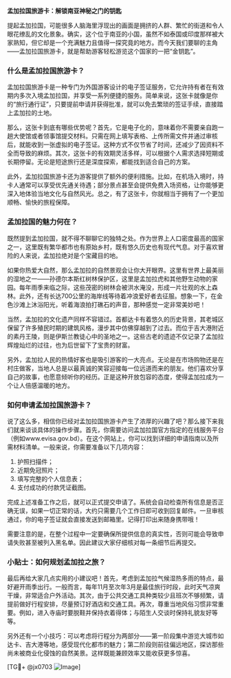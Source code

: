 **孟加拉国旅游卡：解锁南亚神秘之门的钥匙**

提起孟加拉国，可能很多人脑海里浮现出的画面是拥挤的人群、繁忙的街道和令人眼花缭乱的文化景象。确实，这个位于南亚的小国，虽然不如泰国或印度那样被大家熟知，但它却是一个充满魅力且值得一探究竟的地方。而今天我们要聊的主角——孟加拉国旅游卡，就是帮助游客轻松游览这个国家的一把“金钥匙”。

### 什么是孟加拉国旅游卡？

孟加拉国旅游卡是一种专门为外国游客设计的电子签证服务，它允许持有者在有效期内多次入境孟加拉国，并享受一系列便捷的服务。简单来说，这张卡就像是你的“旅行通行证”，只要提前申请并获得批准，就可以免去繁琐的签证手续，直接踏上孟加拉的土地。

那么，这张卡到底有哪些优势呢？首先，它是电子化的，意味着你不需要亲自跑一趟大使馆或者领事馆提交材料。只需在网上填写表格、上传所需文件并通过审核后，就能收到一张虚拟的电子签证。这种方式不仅节省了时间，还减少了因资料不全而导致的麻烦。其次，这张卡的有效期灵活多样，可以根据个人需求选择短期或长期停留。无论是短途旅行还是深度探索，都能找到适合自己的方案。

此外，孟加拉国旅游卡还为游客提供了额外的便利措施。比如，在机场入境时，持卡人通常可以享受优先通关待遇；部分景点甚至会提供免费入场资格，让你能够更深入地体验当地文化与自然风光。总之，有了这张卡，你就相当于拥有了一个更加顺畅、愉快的旅程保障。

### 孟加拉国的魅力何在？

既然提到孟加拉国，就不得不聊聊它的独特之处。作为世界上人口密度最高的国家之一，这里既有繁华都市也有原始乡村，既有悠久历史也有现代气息。对于喜欢冒险的人来说，孟加拉绝对是个宝藏目的地。

如果你热爱大自然，那么孟加拉的自然景观会让你大开眼界。这里有世界上最美丽的湿地之一——孙德尔本斯红树林保护区，这里是孟加拉虎和其他野生动物的家园。每年雨季来临之际，这些茂密的树林会被洪水淹没，形成一片壮观的水上森林。此外，还有长达700公里的海岸线等待着冲浪爱好者去征服。想象一下，在金色沙滩上沐浴阳光，听着海浪拍打礁石的声音，那种感觉一定非常美妙吧！

当然，孟加拉的文化遗产同样不容错过。首都达卡有着悠久的历史背景，其老城区保留了许多殖民时期的建筑风格，漫步其中仿佛穿越到了过去。而位于吉大港附近的素丹王陵，则是伊斯兰教徒心中的圣地之一。这些古老的遗迹不仅记录了孟加拉辉煌灿烂的过往，也为后世留下了宝贵的财富。

另外，孟加拉人民的热情好客也是吸引游客的一大亮点。无论是在市场购物还是在村庄做客，当地人总是以最真诚的笑容迎接每一位远道而来的朋友。他们喜欢分享自己的故事，也愿意倾听你的经历。正是这种开放包容的态度，使得孟加拉成为一个让人倍感温暖的地方。

### 如何申请孟加拉国旅游卡？

说了这么多，相信你已经对孟加拉国旅游卡产生了浓厚的兴趣了吧？那么接下来我们就来谈谈具体的操作步骤。首先，你需要访问孟加拉国官方指定的在线服务平台（例如www.evisa.gov.bd）。在这个网站上，你可以找到详细的申请指南以及所需材料清单。一般来说，你需要准备以下几项内容：

1. 护照扫描件；
2. 近期免冠照片；
3. 填写完整的个人信息表；
4. 支付成功的付款凭证截图。

完成上述准备工作之后，就可以正式提交申请了。系统会自动检查所有信息是否正确无误，如果一切正常的话，大约只需要几个工作日即可收到回复邮件。一旦审核通过，你的电子签证就会直接发送到邮箱里。记得打印出来随身携带哦！

需要注意的是，在整个过程中一定要确保所提供信息的真实性，否则可能会导致申请失败甚至被列入黑名单。因此建议大家仔细核对每一条细节后再提交。

### 小贴士：如何规划孟加拉之旅？

最后再给大家几点实用的小建议吧！首先，考虑到孟加拉气候湿热多雨的特点，最好避开雨季出行。一般而言，每年11月至次年3月是最佳旅行时段，此时天气凉爽干燥，非常适合户外活动。其次，由于公共交通工具种类较少且班次不够频繁，请提前做好行程安排，尽量预订好酒店和交通工具。再次，尊重当地风俗习惯非常重要。例如，进入寺庙时要脱鞋并保持衣着得体；与陌生人交谈时保持礼貌友好等等。

另外还有一个小技巧：可以考虑将行程分为两部分——第一阶段集中游览大城市如达卡、吉大港等地，感受现代化都市的魅力；第二阶段则前往偏远地区，探访那些尚未被商业化侵蚀的自然美景。这样既能兼顾效率又能收获更多惊喜。

[TG💪+ @jx0703 ![Image](https://github.com/user-attachments/assets/dbca1d08-cadb-493c-b0ec-ad6f7a83f270)]